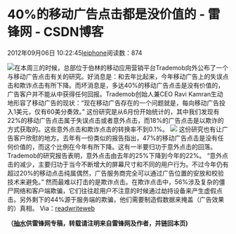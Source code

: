 
# 40%的移动广告点击都是没价值的 - 雷锋网 - CSDN博客


2012年09月06日 10:22:45[leiphone](https://me.csdn.net/leiphone)阅读数：874


![](http://www.leiphone.com/wp-content/uploads/2012/09/click.jpg)在本周三的时候，总部位于伯林的移动应用营销平台Trademob向外公布了一个与移动广告点击有关的研究。好消息是：和去年比起来，今年移动广告上的失误点击和欺诈点击有所下降。而坏消息是，多达40%的移动广告点击是没有价值的，广告客户并不能从中获得任何回报。Trademob创始人兼CEO
 Ravi Kamran生动地形容了移动广告的现状：“现在移动广告存在的一个问题就是，每向移动广告投入1美元，仅有60美分奏效。”
这份研究是从6月份开始统计的，其中我们发现有22%的移动广告点击属于失误点击或者意外点击，而18%的广告点击是以欺诈的方式获取的。这些意外点击和欺诈点击的转换率不到0.1%。
![](http://www.leiphone.com/wp-content/uploads/2012/09/trademob.jpg)
这份研究也有让广告客户欣慰的地方。去年有一份类似的报告指出，47%的移动广告点击是没有任何价值的，而这个比例在今年有所下降。这有一半要归功于意外点击的回落。Trademob的研究报告表明，意外点击由去年的25%下降到今年的22%。
“意外点击的减少，主要归功于当今不断增大的屏幕尺寸和不同的用户行为。不过今年仍有超过20%的移动点击纯属偶然，广告服务商完全可以通过广告位置的安放和校验技术来避免。”
然而最难以打击的是欺诈点击。在欺诈点击中，56%涉及复杂的僵尸网络和客户端欺骗，它们往往趁用户不注意的时候通过劫持设备来产生虚假点击。另外剩下的44%源于服务端的欺骗，他们需要制造假数据来掩盖（广告效果的）真相。
Via：[readwriteweb](http://www.readwriteweb.com/archives/study-four-out-of-10-mobile-ad-clicks-are-worthless.php)

**（****[抽水](http://www.leiphone.com/author/ce6093)****供****雷锋网****专稿，转载请注明来自雷锋网及作者，并链回本页)**

